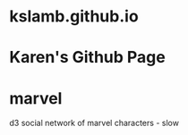 kslamb.github.io
================

Karen's Github Page
=======
# marvel
d3 social network of marvel characters - slow

